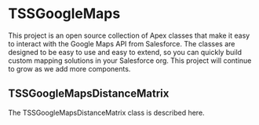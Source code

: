 # TSSGoogleMaps

This project is an open source collection of Apex classes that make it easy to interact with the Google Maps API from Salesforce. The classes are designed to be easy to use and easy to extend, so you can quickly build custom mapping solutions in your Salesforce org. This project will continue to grow as we add more components.

## TSSGoogleMapsDistanceMatrix

The TSSGoogleMapsDistanceMatrix class is described here.